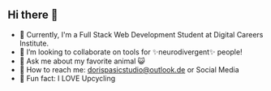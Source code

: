 ## Hi there 👋

- 🌱 Currently, I'm a Full Stack Web Development Student at Digital Careers Institute.
- 👯 I’m looking to collaborate on tools for ✨neurodivergent✨ people! 
- 💬 Ask me about my favorite animal 😺
- 📨 How to reach me: dorispasicstudio@outlook.de or Social Media
- 🥳 Fun fact: I LOVE Upcycling



<!--
**DorisPasic/DorisPasic** is a ✨ _special_ ✨ repository because its `README.md` (this file) appears on your GitHub profile.

Here are some ideas to get you started:
  
- 🤔 I’m looking for help with ...
- 🔭 I’m currently working on ...
-->
